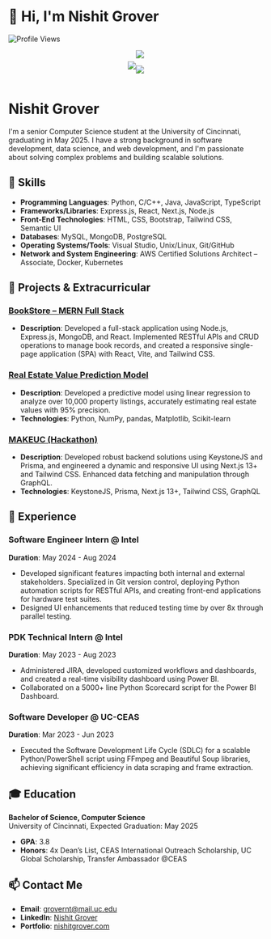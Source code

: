 # 👋 Hi, I'm Nishit Grover

![Profile Views](https://komarev.com/ghpvc/?username=nishit2003&color=blue)

<div align="center" >
<div  style="display: inline-flex; align-items: center;">

<a href="https://github.com/anuraghazra/github-readme-stats">
  <img align="center" src="https://github-readme-stats.vercel.app/api?username=nishit2003&count_private=true&layout=compact&show_icons=true&hide_border=true&theme=prussian&border_radius=15&width=325&line_height=20&hide=stars" />
</a>

<hl/>

<a href="https://github.com/anuraghazra/convoychat">
  <img align="center" src="https://github-readme-stats.vercel.app/api/top-langs/?username=nishit2003&layout=compact&theme=prussian&&langs_count=6&hide_border=true&border_radius=15&" />
</a>

![](https://github-readme-streak-stats.herokuapp.com/?user=nishit2003&theme=dark&hide_border=false)<br/>
</div>
</div>

# Nishit Grover

I'm a senior Computer Science student at the University of Cincinnati, graduating in May 2025. I have a strong background in software development, data science, and web development, and I'm passionate about solving complex problems and building scalable solutions.

## 🚀 Skills
- **Programming Languages**: Python, C/C++, Java, JavaScript, TypeScript
- **Frameworks/Libraries**: Express.js, React, Next.js, Node.js
- **Front-End Technologies**: HTML, CSS, Bootstrap, Tailwind CSS, Semantic UI
- **Databases**: MySQL, MongoDB, PostgreSQL
- **Operating Systems/Tools**: Visual Studio, Unix/Linux, Git/GitHub
- **Network and System Engineering**: AWS Certified Solutions Architect – Associate, Docker, Kubernetes

## 🌟 Projects & Extracurricular
### [BookStore – MERN Full Stack](https://github.com/nishit2003/BookStore)
- **Description**: Developed a full-stack application using Node.js, Express.js, MongoDB, and React. Implemented RESTful APIs and CRUD operations to manage book records, and created a responsive single-page application (SPA) with React, Vite, and Tailwind CSS.

### [Real Estate Value Prediction Model](https://github.com/nishit2003/Data-Science-Mini-Projects)
- **Description**: Developed a predictive model using linear regression to analyze over 10,000 property listings, accurately estimating real estate values with 95% precision.
- **Technologies**: Python, NumPy, pandas, Matplotlib, Scikit-learn

### [MAKEUC (Hackathon)](https://makeuc.io/)
- **Description**: Developed robust backend solutions using KeystoneJS and Prisma, and engineered a dynamic and responsive UI using Next.js 13+ and Tailwind CSS. Enhanced data fetching and manipulation through GraphQL.
- **Technologies**: KeystoneJS, Prisma, Next.js 13+, Tailwind CSS, GraphQL

## 💼 Experience
### Software Engineer Intern @ Intel
**Duration**: May 2024 - Aug 2024  
- Developed significant features impacting both internal and external stakeholders. Specialized in Git version control, deploying Python automation scripts for RESTful APIs, and creating front-end applications for hardware test suites.
- Designed UI enhancements that reduced testing time by over 8x through parallel testing.

### PDK Technical Intern @ Intel
**Duration**: May 2023 - Aug 2023  
- Administered JIRA, developed customized workflows and dashboards, and created a real-time visibility dashboard using Power BI.
- Collaborated on a 5000+ line Python Scorecard script for the Power BI Dashboard.

### Software Developer @ UC-CEAS
**Duration**: Mar 2023 - Jun 2023  
- Executed the Software Development Life Cycle (SDLC) for a scalable Python/PowerShell script using FFmpeg and Beautiful Soup libraries, achieving significant efficiency in data scraping and frame extraction.

## 🎓 Education
**Bachelor of Science, Computer Science**  
University of Cincinnati, Expected Graduation: May 2025  
- **GPA**: 3.8
- **Honors**: 4x Dean’s List, CEAS International Outreach Scholarship, UC Global Scholarship, Transfer Ambassador @CEAS

## 📫 Contact Me
- **Email**: [grovernt@mail.uc.edu](mailto:grovernt@mail.uc.edu)
- **LinkedIn**: [Nishit Grover](https://www.linkedin.com/in/grovernishit/)
- **Portfolio**: [nishitgrover.com](https://nishitgrover.com)

